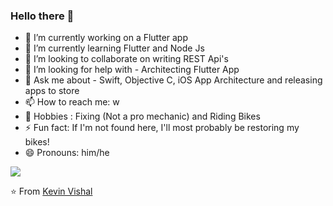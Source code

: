 ### Hello there 👋

- 🔭 I’m currently working on a Flutter app
- 🌱 I’m currently learning Flutter and Node Js
- 👯 I’m looking to collaborate on writing REST Api's
- 🤔 I’m looking for help with - Architecting Flutter App
- 💬 Ask me about - Swift, Objective C, iOS App Architecture and releasing apps to store
- 📫 How to reach me: w
- 💬 Hobbies : Fixing (Not a pro mechanic) and Riding Bikes
- ⚡ Fun fact: If I'm not found here, I'll most probably be restoring my bikes!
- 😄 Pronouns: him/he

<img src="https://github-readme-stats.vercel.app/api?username=vishalkevin11&show_icons=true">

⭐️ From [Kevin Vishal](https://github.com/vishlkevin11)
